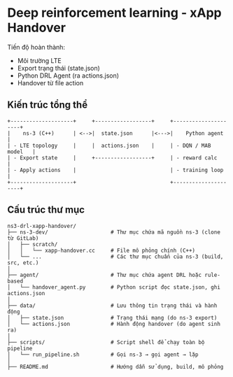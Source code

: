 # Deep reinforcement learning - xApp Handover

Tiến độ hoàn thành:
- Môi trường LTE
- Export trạng thái (state.json)
- Python DRL Agent (ra actions.json)
- Handover từ file action

## Kiến trúc tổng thể
```
+--------------------+     +------------------+     +---------------------+
|    ns-3 (C++)      | <-->|  state.json      |<--->|    Python agent     |
| - LTE topology     |     |  actions.json    |     | - DQN / MAB model   |
| - Export state     |     +------------------+     | - reward calc       |
| - Apply actions    |                              | - training loop     |
+--------------------+                              +---------------------+
```

## Cấu trúc thư mục
```
ns3-drl-xapp-handover/
├── ns-3-dev/                    # Thư mục chứa mã nguồn ns-3 (clone từ GitLab)
│   ├── scratch/
│   │   └── xapp-handover.cc     # File mô phỏng chính (C++)
│   └── ...                      # Các thư mục chuẩn của ns-3 (build, src, etc.)
│
├── agent/                       # Thư mục chứa agent DRL hoặc rule-based
│   └── handover_agent.py        # Python script đọc state.json, ghi actions.json
│
├── data/                        # Lưu thông tin trạng thái và hành động
│   ├── state.json               # Trạng thái mạng (do ns-3 export)
│   └── actions.json             # Hành động handover (do agent sinh ra)
│
├── scripts/                     # Script shell để chạy toàn bộ pipeline
│   └── run_pipeline.sh          # Gọi ns-3 → gọi agent → lặp
│
├── README.md                    # Hướng dẫn sử dụng, build, mô phỏng
```